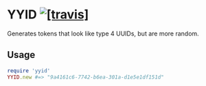 # YYID [![[travis]](https://travis-ci.org/janlelis/yyid.png)](https://travis-ci.org/janlelis/yyid)

Generates tokens that look like type 4 UUIDs, but are more random.

## Usage

```ruby
require 'yyid'
YYID.new #=> "9a4161c6-7742-b6ea-301a-d1e5e1df151d"
```

